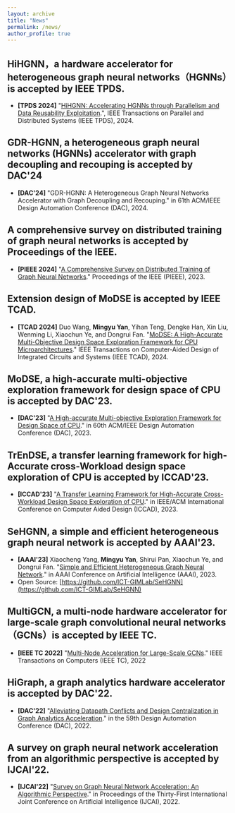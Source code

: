 ```yaml
---
layout: archive
title: "News"
permalink: /news/
author_profile: true
---
```


## HiHGNN，a hardware accelerator for heterogeneous graph neural networks（HGNNs）is accepted by IEEE TPDS.
* **[TPDS 2024]** "[HiHGNN: Accelerating HGNNs through Parallelism and Data Reusability Exploitation](https://arxiv.org/pdf/2307.12765).", IEEE Transactions on Parallel and Distributed Systems (IEEE TPDS), 2024.

## GDR-HGNN, a heterogeneous graph neural networks (HGNNs) accelerator with graph decoupling and recouping is accepted by DAC'24
* **[DAC'24]** "GDR-HGNN: A Heterogeneous Graph Neural Networks Accelerator with Graph Decoupling and Recouping." in 61th ACM/IEEE Design Automation Conference (DAC), 2024.

## A comprehensive survey on distributed training of graph neural networks is accepted by Proceedings of the IEEE.
* **[PIEEE 2024]** "[A Comprehensive Survey on Distributed Training of Graph Neural Networks](https://ieeexplore.ieee.org/abstract/document/10348966/)." Proceedings of the IEEE (PIEEE), 2023.

## Extension design of MoDSE is accepted by IEEE TCAD.
* **[TCAD 2024]** Duo Wang, **Mingyu Yan**, Yihan Teng, Dengke Han, Xin Liu, Wenming Li, Xiaochun Ye, and Dongrui Fan. "[MoDSE: A High-Accurate Multi-Objective Design Space Exploration Framework for CPU Microarchitectures](https://ieeexplore.ieee.org/abstract/document/10345735)." IEEE Transactions on Computer-Aided Design of Integrated Circuits and Systems (IEEE TCAD), 2024.

## MoDSE, a high-accurate multi-objective exploration framework for design space of CPU is accepted by DAC'23.
* **[DAC'23]** "[A High-accurate Multi-objective Exploration Framework for Design Space of CPU](https://ieeexplore.ieee.org/abstract/document/10247790/)." in 60th ACM/IEEE Design Automation Conference (DAC), 2023.

## TrEnDSE, a transfer learning framework for high-Accurate cross-Workload design space exploration of CPU is accepted by ICCAD'23.
* **[ICCAD'23]** "[A Transfer Learning Framework for High-Accurate Cross-Workload Design Space Exploration of CPU](https://ieeexplore.ieee.org/abstract/document/10323840/)." in IEEE/ACM International Conference on Computer Aided Design (ICCAD), 2023.

## SeHGNN, a simple and efficient heterogeneous graph neural network is accepted by AAAI'23.
* **[AAAI'23]** Xiaocheng Yang, **Mingyu Yan**, Shirui Pan, Xiaochun Ye, and Dongrui Fan. "[Simple and Efficient Heterogeneous Graph Neural Network](https://ojs.aaai.org/index.php/AAAI/article/view/26283)." in AAAI Conference on Artificial Intelligence (AAAI), 2023.
* Open Source: [https://github.com/ICT-GIMLab/SeHGNN](https://github.com/ICT-GIMLab/SeHGNN)

## MultiGCN, a multi-node hardware accelerator for large-scale graph convolutional neural networks（GCNs）is accepted by IEEE TC.
* **[IEEE TC 2022]** "[Multi-Node Acceleration for Large-Scale GCNs](https://ieeexplore.ieee.org/abstract/document/9893364/)." IEEE Transactions on Computers (IEEE TC), 2022

## HiGraph, a graph analytics hardware accelerator is accepted by DAC'22.
* **[DAC'22]** "[Alleviating Datapath Conflicts and Design Centralization in Graph Analytics Acceleration](https://dl.acm.org/doi/abs/10.1145/3489517.3530524)." in the 59th Design Automation Conference (DAC), 2022.

## A survey on graph neural network acceleration from an algorithmic perspective is accepted by IJCAI'22.
* **[IJCAI'22]** "[Survey on Graph Neural Network Acceleration: An Algorithmic Perspective](https://arxiv.org/abs/2202.04822)." in Proceedings of the Thirty-First International Joint Conference on Artificial Intelligence (IJCAI), 2022.

